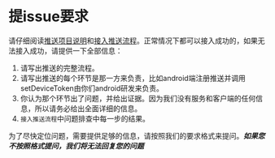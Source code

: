 # 提issue要求
请仔细阅读[推送项目说明](https://github.com/wildfirechat/push_server/blob/master/README.md)和[接入推送流程](https://github.com/wildfirechat/push_server/blob/master/push.md)。正常情况下都可以接入成功的，如果无法接入成功，请提供一下全部信息：

1. 请写出推送的完整流程。
2. 请写出推送的每个环节是那一方来负责，比如android端注册推送并调用setDeviceToken由你们android研发来负责。
3. 你认为那个环节出了问题，并给出证据。因为我们没有服务和客户端的任何信息，所以请务必给出全面详细的信息。
4. ```接入推送流程```中问题排查中每一步的结果。

为了尽快定位问题，需要提供足够的信息，请按照我们的要求格式来提问。***如果您不按照格式提问，我们将无法回复您的问题***
